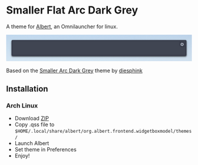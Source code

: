 # Smaller Flat Arc Dark Grey

A theme for [Albert](https://github.com/ManuelSchneid3r/albert), an Omnilauncher for linux.

![Screenshot](./flat-arc-dark-grey-screenshot.png)

Based on the [Smaller Arc Dark Grey](https://github.com/diesphink/albert-themes) theme by [diesphink](https://github.com/diesphink)

## Installation

### Arch Linux

* Download [ZIP](https://github.com/HansCz/albert-theme-smaller-flat-arc-dark-grey/archive/master.zip)
* Copy .qss file to ```$HOME/.local/share/albert/org.albert.frontend.widgetboxmodel/themes/```
* Launch Albert
* Set theme in Preferences
* Enjoy!
